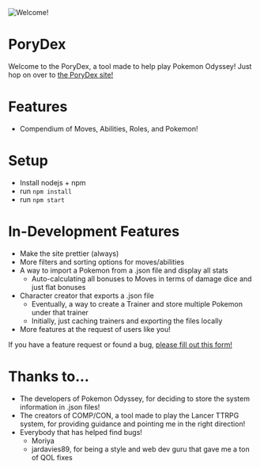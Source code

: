 <img src="https://raw.githubusercontent.com/Arcranmon/porydex/master/src/assets/pokemon/474.png" title="Welcome!" alt="Welcome!">

# PoryDex

Welcome to the PoryDex, a tool made to help play Pokemon Odyssey! Just hop on over to <a href="https://porydex.app">the PoryDex site!</a>

# Features
- Compendium of Moves, Abilities, Roles, and Pokemon!

# Setup
- Install nodejs + npm
- run `npm install`
- run `npm start`

# In-Development Features
- Make the site prettier (always)
- More filters and sorting options for moves/abilities
- A way to import a Pokemon from a .json file and display all stats
  - Auto-calculating all bonuses to Moves in terms of damage dice and just flat bonuses
- Character creator that exports a .json file
  - Eventually, a way to create a Trainer and store multiple Pokemon under that trainer
  - Initially, just caching trainers and exporting the files locally
- More features at the request of users like you!

If you have a feature request or found a bug, <a href="https://docs.google.com/forms/d/e/1FAIpQLSdCjN1-cftS0RHxnauCORvX6CzK1n5ICugoB0x9V8ldWMntOw/viewform?usp=sf_link">please fill out this form!</a>

# Thanks to...
- The developers of Pokemon Odyssey, for deciding to store the system information in .json files!
- The creators of COMP/CON, a tool made to play the Lancer TTRPG system, for providing guidance and pointing me in the right direction!
- Everybody that has helped find bugs!
  - Moriya
  - jardavies89, for being a style and web dev guru that gave me a ton of QOL fixes
